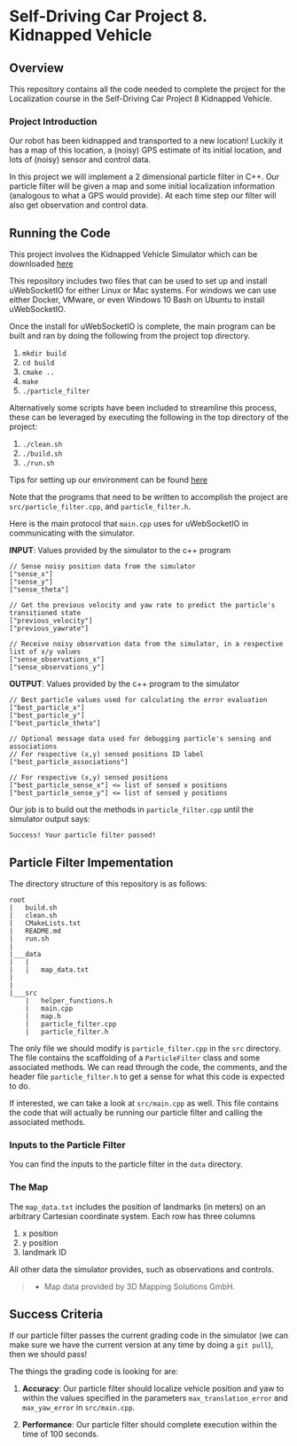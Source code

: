 # Self-Driving Car Project 8. Kidnapped Vehicle

## Overview
This repository contains all the code needed to complete the project for the Localization course in the Self-Driving Car Project 8 Kidnapped Vehicle.

### Project Introduction
Our robot has been kidnapped and transported to a new location! Luckily it has a map of this location, a (noisy) GPS estimate of its initial location, and lots of (noisy) sensor and control data.

In this project we will implement a 2 dimensional particle filter in C++. Our particle filter will be given a map and some initial localization information (analogous to what a GPS would provide). At each time step our filter will also get observation and control data.

## Running the Code
This project involves the Kidnapped Vehicle Simulator which can be downloaded [here](https://github.com/udacity/self-driving-car-sim/releases)

This repository includes two files that can be used to set up and install uWebSocketIO for either Linux or Mac systems. For windows we can use either Docker, VMware, or even Windows 10 Bash on Ubuntu to install uWebSocketIO.

Once the install for uWebSocketIO is complete, the main program can be built and ran by doing the following from the project top directory.

1. `mkdir build`
2. `cd build`
3. `cmake ..`
4. `make`
5. `./particle_filter`

Alternatively some scripts have been included to streamline this process, these can be leveraged by executing the following in the top directory of the project:

1. `./clean.sh`
2. `./build.sh`
3. `./run.sh`

Tips for setting up our environment can be found [here](https://classroom.udacity.com/nanodegrees/nd013/parts/40f38239-66b6-46ec-ae68-03afd8a601c8/modules/0949fca6-b379-42af-a919-ee50aa304e6a/lessons/f758c44c-5e40-4e01-93b5-1a82aa4e044f/concepts/23d376c7-0195-4276-bdf0-e02f1f3c665d)

Note that the programs that need to be written to accomplish the project are `src/particle_filter.cpp`, and `particle_filter.h`.

Here is the main protocol that `main.cpp` uses for uWebSocketIO in communicating with the simulator.

**INPUT**: Values provided by the simulator to the c++ program
```
// Sense noisy position data from the simulator
["sense_x"]
["sense_y"]
["sense_theta"]

// Get the previous velocity and yaw rate to predict the particle's transitioned state
["previous_velocity"]
["previous_yawrate"]

// Receive noisy observation data from the simulator, in a respective list of x/y values
["sense_observations_x"]
["sense_observations_y"]
```

**OUTPUT**: Values provided by the c++ program to the simulator
```
// Best particle values used for calculating the error evaluation
["best_particle_x"]
["best_particle_y"]
["best_particle_theta"]

// Optional message data used for debugging particle's sensing and associations
// For respective (x,y) sensed positions ID label
["best_particle_associations"]

// For respective (x,y) sensed positions
["best_particle_sense_x"] <= list of sensed x positions
["best_particle_sense_y"] <= list of sensed y positions
```

Our job is to build out the methods in `particle_filter.cpp` until the simulator output says:

```
Success! Your particle filter passed!
```

## Particle Filter Impementation
The directory structure of this repository is as follows:

```
root
|   build.sh
|   clean.sh
|   CMakeLists.txt
|   README.md
|   run.sh
|
|___data
|   |   
|   |   map_data.txt
|   
|   
|___src
    |   helper_functions.h
    |   main.cpp
    |   map.h
    |   particle_filter.cpp
    |   particle_filter.h
```

The only file we should modify is `particle_filter.cpp` in the `src` directory. The file contains the scaffolding of a `ParticleFilter` class and some associated methods. We can read through the code, the comments, and the header file `particle_filter.h` to get a sense for what this code is expected to do.

If interested, we can take a look at `src/main.cpp` as well. This file contains the code that will actually be running our particle filter and calling the associated methods.

### Inputs to the Particle Filter
You can find the inputs to the particle filter in the `data` directory.

### The Map
The `map_data.txt` includes the position of landmarks (in meters) on an arbitrary Cartesian coordinate system. Each row has three columns
1. x position
2. y position
3. landmark ID

All other data the simulator provides, such as observations and controls.

> * Map data provided by 3D Mapping Solutions GmbH.

## Success Criteria
If our particle filter passes the current grading code in the simulator (we can make sure we have the current version at any time by doing a `git pull`), then we should pass!

The things the grading code is looking for are:

1. **Accuracy**: Our particle filter should localize vehicle position and yaw to within the values specified in the parameters `max_translation_error` and `max_yaw_error` in `src/main.cpp`.

2. **Performance**: Our particle filter should complete execution within the time of 100 seconds.
